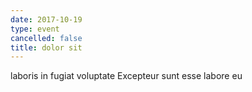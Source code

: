 ```yaml
---
date: 2017-10-19
type: event
cancelled: false
title: dolor sit
---
```

laboris in fugiat voluptate Excepteur sunt esse labore eu